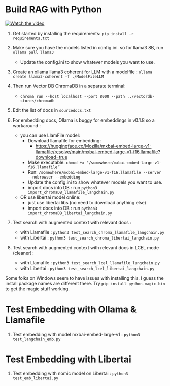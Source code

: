 # Build RAG with Python

[![Watch the video](https://img.youtube.com/vi/GxLoMquHynY/maxresdefault.jpg)](https://youtu.be/GxLoMquHynY)

1. Get started by installing the requirements: `pip install -r requirements.txt`
2. Make sure you have the models listed in config.ini. so for llama3 8B, run `ollama pull llama3`
    - Update the config.ini to show whatever models you want to use.
3. Create an ollama llama3 coherent for LLM with a modelfile : `ollama create llama3-coherent -f ./ModelFileLLM`
4. Then run Vector DB ChromaDB in a separate terminal:
    - `chroma run --host localhost --port 8000 --path ../vectordb-stores/chromadb`
5. Edit the list of docs in `sourcedocs.txt`
6. For embedding docs, Ollama is buggy for embeddings in v0.1.8 so a workaround : 
    - you can use LlamFile model:
        - Download llamafile for embedding: 
            - https://huggingface.co/Mozilla/mxbai-embed-large-v1-llamafile/resolve/main/mxbai-embed-large-v1-f16.llamafile?download=true
        - Make executable: `chmod +x "/somewhere/mxbai-embed-large-v1-f16.llamafile”`
        - Run: `/somewhere/mxbai-embed-large-v1-f16.llamafile --server --nobrowser --embedding`
        - Update the config.ini to show whatever models you want to use.
        - import docs into DB : run `python3 import_chromaDB_llamafile_langchain.py`
    - OR use libertai model online:
        - just use libertai libs (no need to download anything else)
        - import docs into DB : run `python3 import_chromaDB_libertai_langchain.py`

10. Test search with augmented context with relevant docs : 
    - with Llamafile : `python3 test_search_chroma_llamafile_langchain.py`
    - with Libertai  : `python3 test_search_chroma_libertai_langchain.py`
11. Test search with augmented context with relevant docs in LCEL mode (cleaner):
    - with Llamafile : `python3 test_search_lcel_llamafile_langchain.py`
    - with Libertai  : `python3 test_search_lcel_libertai_langchain.py`



Some folks on Windows seem to have issues with installing this. I guess the install package names are different there. Try `pip install python-magic-bin` to get the magic stuff working.

# Test Embedding with Ollama & Llamafile
1. Test embedding with model mxbai-embed-large-v1 : `python3 test_langchain_emb.py`

# Test Embedding with Libertai
1. Test embedding with nomic model on Libertai : `python3 test_emb_libertai.py`

